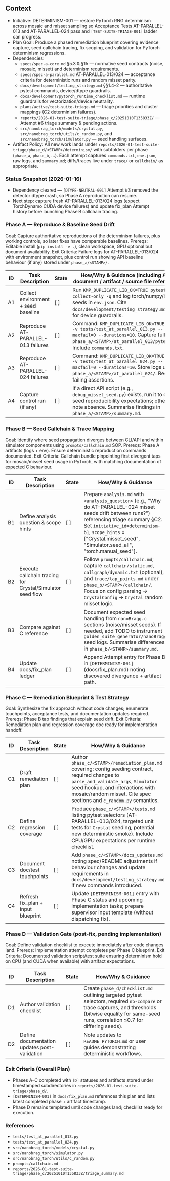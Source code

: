 ## Context
- Initiative: DETERMINISM-001 — restore PyTorch RNG determinism across mosaic and misset sampling so Acceptance Tests AT-PARALLEL-013 and AT-PARALLEL-024 pass and `[TEST-SUITE-TRIAGE-001]` ladder can progress.
- Plan Goal: Produce a phased remediation blueprint covering evidence capture, seed callchain tracing, fix scoping, and validation for PyTorch determinism regressions.
- Dependencies:
  - `specs/spec-a-core.md` §5.3 & §15 — normative seed contracts (noise, mosaic, misset) and determinism requirements.
  - `specs/spec-a-parallel.md` AT-PARALLEL-013/024 — acceptance criteria for deterministic runs and random misset parity.
  - `docs/development/testing_strategy.md` §§1.4–2 — authoritative pytest commands, device/dtype guardrails.
  - `docs/development/pytorch_runtime_checklist.md` — runtime guardrails for vectorization/device neutrality.
  - `plans/active/test-suite-triage.md` — triage priorities and cluster mappings (C2 determinism failures).
  - `reports/2026-01-test-suite-triage/phase_c/20251010T135833Z/` — Attempt #6 triage summary & pending actions.
  - `src/nanobrag_torch/models/crystal.py`, `src/nanobrag_torch/utils/c_random.py`, and `src/nanobrag_torch/simulator.py` — seed handling surfaces.
- Artifact Policy: All new work lands under `reports/2026-01-test-suite-triage/phase_d/<STAMP>/determinism/` with subfolders per phase (`phase_a`, `phase_b`, …). Each attempt captures `commands.txt`, `env.json`, raw logs, and `summary.md`; diffs/traces live under `trace/` or `callchain/` as appropriate.

### Status Snapshot (2026-01-16)
- Dependency cleared — `[DTYPE-NEUTRAL-001]` Attempt #3 removed the detector dtype crash, so Phase A reproduction can resume.
- Next step: capture fresh AT-PARALLEL-013/024 logs (expect TorchDynamo CUDA device failures) and update fix_plan Attempt history before launching Phase B callchain tracing.

### Phase A — Reproduce & Baseline Seed Drift
Goal: Capture authoritative reproductions of the determinism failures, plus working controls, so later fixes have comparable baselines.
Prereqs: Editable install (`pip install -e .`), clean workspace, GPU optional but document availability.
Exit Criteria: Failure logs for AT-PARALLEL-013/024 with environment snapshot, plus control run showing API baseline behaviour (if any) stored under `phase_a/<STAMP>/`.

| ID | Task Description | State | How/Why & Guidance (including API / document / artifact / source file references) |
| --- | --- | --- | --- |
| A1 | Collect environment + seed baseline | [ ] | Run `KMP_DUPLICATE_LIB_OK=TRUE pytest --collect-only -q` and log torch/numpy/OMP seeds in `env.json`. Cite `docs/development/testing_strategy.md` §1.4 for device guardrails. |
| A2 | Reproduce AT-PARALLEL-013 failures | [ ] | Command: `KMP_DUPLICATE_LIB_OK=TRUE pytest -v tests/test_at_parallel_013.py --maxfail=0 --durations=10`. Capture full log → `phase_a/<STAMP>/at_parallel_013/pytest.log`. Include `commands.txt`. |
| A3 | Reproduce AT-PARALLEL-024 failures | [ ] | Command: `KMP_DUPLICATE_LIB_OK=TRUE pytest -v tests/test_at_parallel_024.py --maxfail=0 --durations=10`. Store logs under `phase_a/<STAMP>/at_parallel_024/`. Record failing assertions. |
| A4 | Capture control run (if any) | [ ] | If a direct API script (e.g., `debug_misset_seed.py`) exists, run it to confirm seed reproducibility expectations; otherwise note absence. Summarise findings in `phase_a/<STAMP>/summary.md`. |

### Phase B — Seed Callchain & Trace Mapping
Goal: Identify where seed propagation diverges between CLI/API and within simulator components using `prompts/callchain.md` SOP.
Prereqs: Phase A artifacts (logs + env). Ensure deterministic reproduction commands documented.
Exit Criteria: Callchain bundle pinpointing first divergent taps for mosaic/misset seed usage in PyTorch, with matching documentation of expected C behaviour.

| ID | Task Description | State | How/Why & Guidance |
| --- | --- | --- | --- |
| B1 | Define analysis question & scope hints | [ ] | Prepare `analysis.md` with `<analysis_question>` (e.g., "Why do AT-PARALLEL-024 misset seeds drift between runs?") referencing triage summary §C2. Set `initiative_id=determinism-b1`, `scope_hints` = ["Crystal.misset_seed", "Simulator.seed_all", "torch.manual_seed"]. |
| B2 | Execute callchain tracing for Crystal/Simulator seed flow | [ ] | Follow `prompts/callchain.md`; capture `callchain/static.md`, `callgraph/dynamic.txt` (optional), and `trace/tap_points.md` under `phase_b/<STAMP>/callchain/`. Focus on config parsing → `CrystalConfig` → `Crystal` random misset logic. |
| B3 | Compare against C reference | [ ] | Document expected seed handling from `nanoBragg.c` sections (noise/misset seeds). If needed, add TODO to instrument `golden_suite_generator/nanoBragg` seed logs. Summarise differences in `phase_b/<STAMP>/summary.md`. |
| B4 | Update docs/fix_plan ledger | [ ] | Append Attempt entry for Phase B in `[DETERMINISM-001]` (docs/fix_plan.md) noting discovered divergence + artifact path. |

### Phase C — Remediation Blueprint & Test Strategy
Goal: Synthesize the fix approach without code changes; enumerate touchpoints, acceptance tests, and documentation updates required.
Prereqs: Phase B tap findings that explain seed drift.
Exit Criteria: Remediation plan and regression coverage doc ready for implementation handoff.

| ID | Task Description | State | How/Why & Guidance |
| --- | --- | --- | --- |
| C1 | Draft remediation plan | [ ] | Author `phase_c/<STAMP>/remediation_plan.md` covering: config seeding contract, required changes to `parse_and_validate_args`, `Simulator` seed hookup, and interactions with mosaic/random misset. Cite spec sections and `c_random.py` semantics. |
| C2 | Define regression coverage | [ ] | Produce `phase_c/<STAMP>/tests.md` listing pytest selectors (AT-PARALLEL-013/024, targeted unit tests for `Crystal` seeding, potential new deterministic smoke). Include CPU/GPU expectations per runtime checklist. |
| C3 | Document doc/test touchpoints | [ ] | Add `phase_c/<STAMP>/docs_updates.md` noting spec/README adjustments if behaviour changes and update requirements in `docs/development/testing_strategy.md` if new commands introduced. |
| C4 | Refresh fix_plan + input blueprint | [ ] | Update `[DETERMINISM-001]` entry with Phase C status and upcoming implementation tasks; prepare supervisor input template (without dispatching fix). |

### Phase D — Validation Gate (post-fix, pending implementation)
Goal: Define validation checklist to execute immediately after code changes land.
Prereqs: Implementation attempt completes per Phase C blueprint.
Exit Criteria: Documented validation script/test suite ensuring determinism hold on CPU (and CUDA when available) with artifact expectations.

| ID | Task Description | State | How/Why & Guidance |
| --- | --- | --- | --- |
| D1 | Author validation checklist | [ ] | Create `phase_d/checklist.md` outlining targeted pytest selectors, required `nb-compare` or trace captures, and thresholds (bitwise equality for same-seed runs, correlation ≤0.7 for differing seeds). |
| D2 | Define documentation updates post-validation | [ ] | Note updates to `README_PYTORCH.md` or user guides demonstrating deterministic workflows. |

### Exit Criteria (Overall Plan)
- Phases A–C completed with `[D]` statuses and artifacts stored under timestamped subdirectories in `reports/2026-01-test-suite-triage/phase_d/`.
- `[DETERMINISM-001]` in `docs/fix_plan.md` references this plan and lists latest completed phase + artifact timestamp.
- Phase D remains templated until code changes land; checklist ready for execution.

### References
- `tests/test_at_parallel_013.py`
- `tests/test_at_parallel_024.py`
- `src/nanobrag_torch/models/crystal.py`
- `src/nanobrag_torch/simulator.py`
- `src/nanobrag_torch/utils/c_random.py`
- `prompts/callchain.md`
- `reports/2026-01-test-suite-triage/phase_c/20251010T135833Z/triage_summary.md`
